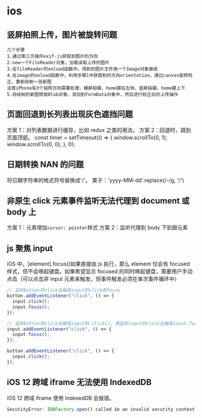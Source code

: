 # ios

## 竖屏拍照上传，图片被旋转问题

```
几个步骤
1.通过第三方插件exif-js获取到图片的方向
2.new一个FileReader对象，加载读取上传的图片
3.在fileReader的onload函数中，得到的图片文件用一个Image对象接收
4.在image的onload函数中，利用步骤1中获取到的方向orientation，通过canvas旋转校正，重新绘制一张新图
注意iPhone有3个拍照方向需要处理，横屏拍摄，home键在左侧，竖屏拍摄，home建上下
5.将绘制的新图转成Blob对象，添加到FormData对象中，然后进行校正后的上传操作
```

## 页面回退到长列表出现灰色遮挡问题

方案 1：对列表数据进行缓存，比如 redux 之类的用法。
方案 2：回退时，跳到页面顶部。
const timer = setTimeout(() => {
window.scrollTo(0, 1);
window.scrollTo(0, 0);
}, 0);

## 日期转换 NAN 的问题

将日期字符串的格式符号替换成'/'。
栗子：'yyyy-MM-dd'.replace(/-/g, '/')

## 非原生 click 元素事件监听无法代理到 document 或 body 上

方案 1：元素增加`cursor: pointer`样式
方案 2：监听代理到 body 下到跟元素

## js 聚焦 input

iOS 中，[element].focus()如果直接由 js 执行，那么 element 仅会有 focused 样式，但不会唤起键盘。如果希望显示 focused 的同时唤起键盘，需要用户手动点击（可以点击非 input 元素来触发，但事件触发必须在单次事件循环中）

```js
// 监听button的click去触发input的click和focus
button.addEventListener("click", () => {
  input.click();
  input.focus();
});

// 监听button的click去触发input的.click()，再监听input的click去触发input.focus()
input.addEventListener("click", () => {
  input.focus();
});

button.addEventListener("click", () => {
  input.click();
});
```

## iOS 12 跨域 iframe 无法使用 IndexedDB

iOS 12 跨域 iframe 使用 IndexedDB 会报错。

```js
SecutityError: IDBFactory.open() called in an invalid security context.
```
